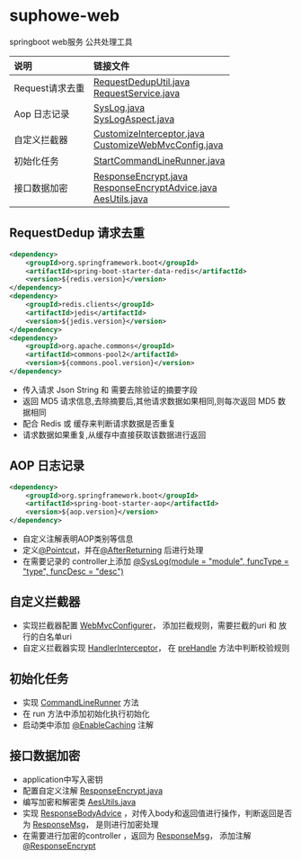 # suphowe-web
springboot web服务 公共处理工具

| 说明          | 链接文件                                                                                                                                                                                                                                   |
|:------------|:---------------------------------------------------------------------------------------------------------------------------------------------------------------------------------------------------------------------------------------|
| Request请求去重 | [RequestDedupUtil.java](/src/main/java/com/soft/web/request/RequestDedupUtil.java)<br/>[RequestService.java](/src/main/java/com/soft/web/service/RequestService.java)                                                                  |
| Aop 日志记录 | [SysLog.java](/src/main/java/com/soft/web/annotate/SysLog.java)<br/>[SysLogAspect.java](/src/main/java/com/soft/web/system/SysLogAspect.java)                                                                                          |
| 自定义拦截器 | [CustomizeInterceptor.java](/src/main/java/com/soft/system/CustomizeInterceptor.java)<br/>[CustomizeWebMvcConfig.java](/src/main/java/com/soft/system/CustomizeWebMvcConfig.java)                                                      |  
| 初始化任务 | [StartCommandLineRunner.java](/src/main/java/com/soft/system/StartCommandLineRunner.java)                                                                                                                                              |
| 接口数据加密 | [ResponseEncrypt.java](/src/main/java/com/soft/annotate/ResponseEncrypt.java)<br/>[ResponseEncryptAdvice.java](/src/main/java/com/soft/system/ResponseEncryptAdvice.java)<br/>[AesUtils.java](/src/main/java/com/soft/util/AesUtils.java) |


## RequestDedup 请求去重
```xml
<dependency>
    <groupId>org.springframework.boot</groupId>
    <artifactId>spring-boot-starter-data-redis</artifactId>
    <version>${redis.version}</version>
</dependency>
<dependency>
    <groupId>redis.clients</groupId>
    <artifactId>jedis</artifactId>
    <version>${jedis.version}</version>
</dependency>
<dependency>
    <groupId>org.apache.commons</groupId>
    <artifactId>commons-pool2</artifactId>
    <version>${commons.pool.version}</version>
</dependency>
```
- 传入请求 Json String 和 需要去除验证的摘要字段
- 返回 MD5 请求信息,去除摘要后,其他请求数据如果相同,则每次返回 MD5 数据相同
- 配合 Redis 或 缓存来判断请求数据是否重复
- 请求数据如果重复,从缓存中直接获取该数据进行返回

## AOP 日志记录
```xml
<dependency>
    <groupId>org.springframework.boot</groupId>
    <artifactId>spring-boot-starter-aop</artifactId>
    <version>${aop.version}</version>
</dependency>
```

- 自定义注解表明AOP类别等信息
- 定义[@Pointcut]()，并在[@AfterReturning]() 后进行处理
- 在需要记录的 controller上添加 [@SysLog(module = "module", funcType = "type", funcDesc = "desc")]()

## 自定义拦截器
- 实现拦截器配置 [WebMvcConfigurer]()， 添加拦截规则，需要拦截的uri 和 放行的白名单uri
- 自定义拦截器实现 [HandlerInterceptor]()， 在 [preHandle]() 方法中判断校验规则

## 初始化任务
- 实现 [CommandLineRunner]() 方法
- 在 run 方法中添加初始化执行初始化
- 启动类中添加 [@EnableCaching]() 注解

## 接口数据加密
- application中写入密钥
- 配置自定义注解 [ResponseEncrypt.java]()
- 编写加密和解密类 [AesUtils.java]()
- 实现 [ResponseBodyAdvice]() ，对传入body和返回值进行操作，判断返回是否为 [ResponseMsg]()， 是则进行加密处理
- 在需要进行加密的controller ，返回为 [ResponseMsg]()， 添加注解 [@ResponseEncrypt]()